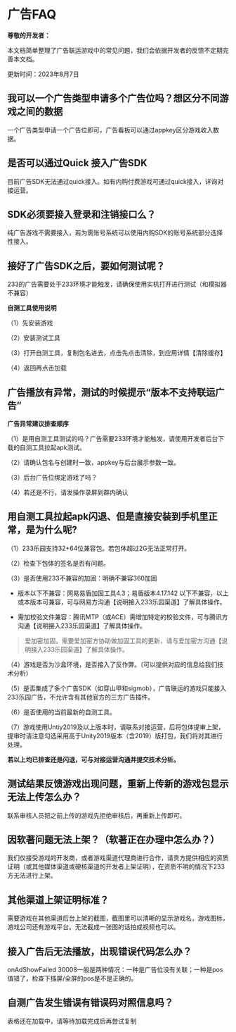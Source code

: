 # 广告FAQ

**尊敬的开发者：**

本文档简单整理了广告联运游戏中的常见问题，我们会依据开发者的反馈不定期完善本文档。

更新时间：2023年8月7日

## 我可以一个广告类型申请多个广告位吗？想区分不同游戏之间的数据

一个广告类型申请一个广告位即可，广告看板可以通过appkey区分游戏收入数据。

## 是否可以通过Quick 接入广告SDK

目前广告SDK无法通过quick接入。如有内购付费游戏可通过quick接入，详询对接运营。

## SDK必须要接入登录和注销接口么？

纯广告游戏不需要接入，若为需账号系统可以使用内购SDK的账号系统部分选择性接入。

## 接好了广告SDK之后，要如何测试呢？

233的广告需要处于233环境才能触发，请确保使用实机打开进行测试（和模拟器不兼容）

**自测工具使用说明**

（1）先安装游戏

（2）安装测试工具

（3）打开自测工具，复制包名进去，点击先点击清除，到应用详情【清除缓存】

（4）返回再点击加载

## 广告播放有异常，测试的时候提示“版本不支持联运广告”

**广告异常建议排查顺序**

（1）是用自测工具测试的吗？广告需要233环境才能触发，请使用开发者后台下载的自测工具拉起apk测试。

（2）请确认包名与创建时一致，appkey与后台展示参数一致。

（3）后台广告位绑定游戏了吗？

（4）若还是不行，请发操作录屏到群内确认

## 用自测工具拉起apk闪退、但是直接安装到手机里正常，是为什么呢?

（1）233乐园支持32+64位兼容包。若包体超过2G无法正常打开。

（2）检查下包体的签名是否有问题。

（3）是否使用233不兼容的加固：明确不兼容360加固
- 版本以下不兼容：网易易盾加固工具4.3；易盾版本4.17.142 以下不兼容，以上或本版本可兼容，可与网易方沟通【说明接入233乐园渠道】了解具体操作。

- 需加校验文件兼容：腾讯MTP（或ACE）需增加特定的校验文件，可与腾讯方沟通【说明接入233乐园渠道】了解具体操作。
> 爱加密加固，需要爱加密方协助做加固工具的更新，请与爱加密方沟通【说明接入233乐园渠道】了解具体操作。

（4）游戏是否为沙盒环境，是否接入了反作弊。（可以提供对应的信息给我们技术分析）

（5）是否集成了多个广告SDK（如穿山甲和sigmob），广告联运的游戏只能接入233乐园广告，不允许含有其他官方的三方广告插件。 

（6）是否使用的当前最新的自测工具。

（7）游戏使用Untiy2019及以上版本时，请联系对接运营，后将包体提审上架，提审时请注意勾选采用高于Unity2019版本（含2019）版打包，我们将对其进行处理。

**若以上均已排查还是闪退，可与对接运营沟通并提交技术分析。**

## 测试结果反馈游戏出现问题，重新上传新的游戏包显示无法上传怎么办？

联系审核人员把之前上传的游戏先拒绝审核后，再重新上传即可。

## 因软著问题无法上架？（软著正在办理中怎么办？）

我们仅接受游戏的开发商，或者游戏渠道代理商进行合作，请贵方提供相应的资质证明（或其他媒体渠道或硬核渠道的开发者上架证明），在资质不明的情况下233方无法进行上架。

## 其他渠道上架证明标准？

需要游戏在其他渠道后台上架的截图，截图里可以清晰的显示游戏名，游戏图标，游戏公司还有游戏平台。无法截成一张图的话拍成视频也可以。

## 接入广告后无法播放，出现错误代码怎么办？

onAdShowFailed 30008一般是两种情况：一种是广告位没有关联；一种是pos值错了，检查下插屏/全屏的pos是不是正确的。

## 自测广告发生错误有错误码对照信息吗？

表格还在加载中，请等待加载完成后再尝试复制
